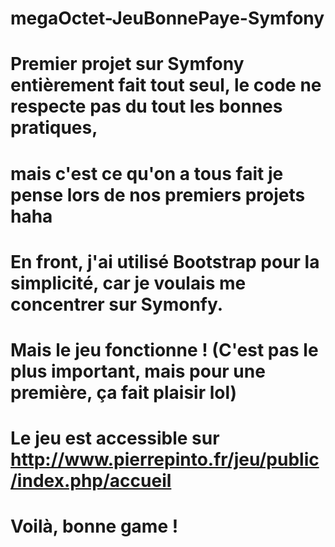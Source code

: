 # megaOctet-JeuBonnePaye-Symfony
# Premier projet sur Symfony entièrement fait tout seul, le code ne respecte pas du tout les bonnes pratiques, 
# mais c'est ce qu'on a tous fait je pense lors de nos premiers projets haha
# En front, j'ai utilisé Bootstrap pour la simplicité, car je voulais me concentrer sur Symonfy.
# Mais le jeu fonctionne ! (C'est pas le plus important, mais pour une première, ça fait plaisir lol)
# Le jeu est accessible sur http://www.pierrepinto.fr/jeu/public/index.php/accueil
# Voilà, bonne game !
